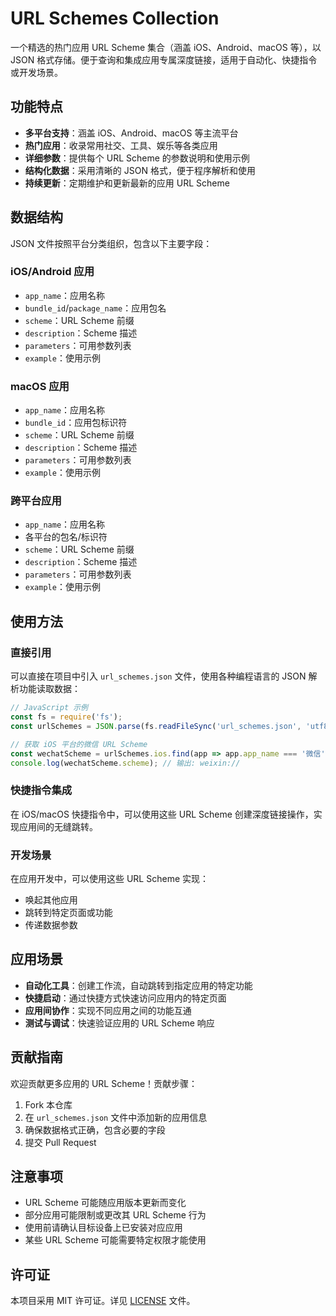 # URL Schemes Collection

一个精选的热门应用 URL Scheme 集合（涵盖 iOS、Android、macOS 等），以 JSON 格式存储。便于查询和集成应用专属深度链接，适用于自动化、快捷指令或开发场景。

## 功能特点

- **多平台支持**：涵盖 iOS、Android、macOS 等主流平台
- **热门应用**：收录常用社交、工具、娱乐等各类应用
- **详细参数**：提供每个 URL Scheme 的参数说明和使用示例
- **结构化数据**：采用清晰的 JSON 格式，便于程序解析和使用
- **持续更新**：定期维护和更新最新的应用 URL Scheme

## 数据结构

JSON 文件按照平台分类组织，包含以下主要字段：

### iOS/Android 应用
- `app_name`：应用名称
- `bundle_id`/`package_name`：应用包名
- `scheme`：URL Scheme 前缀
- `description`：Scheme 描述
- `parameters`：可用参数列表
- `example`：使用示例

### macOS 应用
- `app_name`：应用名称
- `bundle_id`：应用包标识符
- `scheme`：URL Scheme 前缀
- `description`：Scheme 描述
- `parameters`：可用参数列表
- `example`：使用示例

### 跨平台应用
- `app_name`：应用名称
- 各平台的包名/标识符
- `scheme`：URL Scheme 前缀
- `description`：Scheme 描述
- `parameters`：可用参数列表
- `example`：使用示例

## 使用方法

### 直接引用

可以直接在项目中引入 `url_schemes.json` 文件，使用各种编程语言的 JSON 解析功能读取数据：

```javascript
// JavaScript 示例
const fs = require('fs');
const urlSchemes = JSON.parse(fs.readFileSync('url_schemes.json', 'utf8'));

// 获取 iOS 平台的微信 URL Scheme
const wechatScheme = urlSchemes.ios.find(app => app.app_name === '微信');
console.log(wechatScheme.scheme); // 输出: weixin://
```

### 快捷指令集成

在 iOS/macOS 快捷指令中，可以使用这些 URL Scheme 创建深度链接操作，实现应用间的无缝跳转。

### 开发场景

在应用开发中，可以使用这些 URL Scheme 实现：
- 唤起其他应用
- 跳转到特定页面或功能
- 传递数据参数

## 应用场景

- **自动化工具**：创建工作流，自动跳转到指定应用的特定功能
- **快捷启动**：通过快捷方式快速访问应用内的特定页面
- **应用间协作**：实现不同应用之间的功能互通
- **测试与调试**：快速验证应用的 URL Scheme 响应

## 贡献指南

欢迎贡献更多应用的 URL Scheme！贡献步骤：

1. Fork 本仓库
2. 在 `url_schemes.json` 文件中添加新的应用信息
3. 确保数据格式正确，包含必要的字段
4. 提交 Pull Request

## 注意事项

- URL Scheme 可能随应用版本更新而变化
- 部分应用可能限制或更改其 URL Scheme 行为
- 使用前请确认目标设备上已安装对应应用
- 某些 URL Scheme 可能需要特定权限才能使用

## 许可证

本项目采用 MIT 许可证。详见 [LICENSE](LICENSE) 文件。
